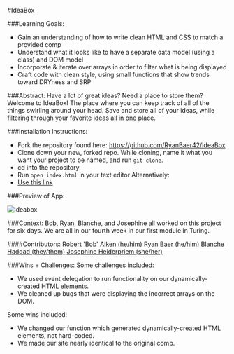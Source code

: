 #IdeaBox


###Learning Goals:
- Gain an understanding of how to write clean HTML and CSS to match a provided comp
- Understand what it looks like to have a separate data model (using a class) and DOM model
- Incorporate & iterate over arrays in order to filter what is being displayed
- Craft code with clean style, using small functions that show trends toward DRYness and SRP


###Abstract:
Have a lot of great ideas? Need a place to store them? Welcome to IdeaBox! The place where you can keep track of all of the things swirling around your head. Save and store all of your ideas, while filtering through your favorite ideas all in one place. 


###Installation Instructions:
- Fork the repository found here: https://github.com/RyanBaer42/IdeaBox 
- Clone down your new, forked repo. While cloning, name it what you want your project to be named, and run `git clone`. 
- cd into the repository
- Run `open index.html` in your text editor
Alternatively: 
- [Use this link](https://ryanbaer42.github.io/IdeaBox/)

###Preview of App:

![ideabox](https://user-images.githubusercontent.com/108428451/200425330-da8582fa-a874-4a02-aeb2-94939566e16d.gif)

###Context:
Bob, Ryan, Blanche, and Josephine all worked on this project for six days. We are all in our fourth week in our first module in Turing. 


####Contributors:
[Robert 'Bob' Aiken (he/him)](https://www.linkedin.com/in/robertsiraaiken/)
[Ryan Baer (he/him)](https://www.linkedin.com/in/ryan-baer-33311114a/)
[Blanche Haddad (they/them)](https://www.linkedin.com/in/blanche-haddad-denver/)
[Josephine Heiderpriem (she/her)](https://www.linkedin.com/in/josephine-heidepriem-she-her-1a2b7324b/) 


###Wins + Challenges:
Some challenges included: 
- We used event delegation to run functionality on our dynamically-created HTML elements. 
- We cleaned up bugs that were displaying the incorrect arrays on the DOM. 

Some wins included:
- We changed our function which generated dynamically-created HTML elements, not hard-coded.
- We made our site nearly identical to the original comp. 
